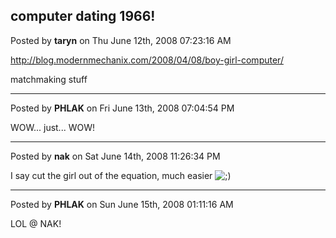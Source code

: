 ## computer dating 1966!
Posted by **taryn** on Thu June 12th, 2008 07:23:16 AM

<http://blog.modernmechanix.com/2008/04/08/boy-girl-computer/>

matchmaking stuff

--------------------------------------------------------------------------------

Posted by **PHLAK** on Fri June 13th, 2008 07:04:54 PM

WOW... just... WOW!

--------------------------------------------------------------------------------

Posted by **nak** on Sat June 14th, 2008 11:26:34 PM

I say cut the girl out of the equation, much easier <!-- s;) --><img src="{SMILIES_PATH}/icon_e_wink.gif" alt=";)" title="Wink" /><!-- s;) -->

--------------------------------------------------------------------------------

Posted by **PHLAK** on Sun June 15th, 2008 01:11:16 AM

LOL @ NAK!
